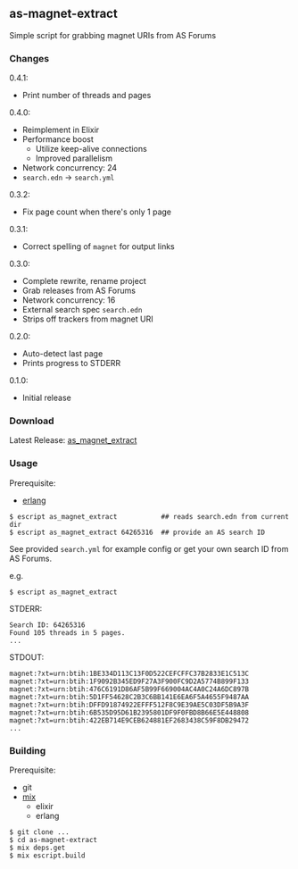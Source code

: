 ## as-magnet-extract

Simple script for grabbing magnet URIs from AS Forums

### Changes

0.4.1:
- Print number of threads and pages

0.4.0:
- Reimplement in Elixir
- Performance boost
  - Utilize keep-alive connections
  - Improved parallelism
- Network concurrency: 24
- `search.edn` -> `search.yml`

0.3.2:
- Fix page count when there's only 1 page

0.3.1:
- Correct spelling of `magnet` for output links

0.3.0:
- Complete rewrite, rename project
- Grab releases from AS Forums
- Network concurrency: 16
- External search spec `search.edn`
- Strips off trackers from magnet URI

0.2.0:
- Auto-detect last page
- Prints progress to STDERR

0.1.0:
- Initial release

### Download

Latest Release: [as_magnet_extract][]

### Usage

Prerequisite:

- [erlang][]

```
$ escript as_magnet_extract           ## reads search.edn from current dir
$ escript as_magnet_extract 64265316  ## provide an AS search ID
```

See provided `search.yml` for example config or get your own search ID from AS Forums.

e.g.
```
$ escript as_magnet_extract
```

STDERR:
```
Search ID: 64265316
Found 105 threads in 5 pages.
...
```

STDOUT:
```
magnet:?xt=urn:btih:1BE334D113C13F0D522CEFCFFC37B2833E1C513C
magnet:?xt=urn:btih:1F9092B345ED9F27A3F900FC9D2A5774B899F133
magnet:?xt=urn:btih:476C6191D86AF5B99F669004AC4A0C24A6DC897B
magnet:?xt=urn:btih:5D1FF54628C2B3C6BB141E6EA6F5A4655F9487AA
magnet:?xt=urn:btih:DFFD91874922EFFF512F8C9E39AE5C03DF5B9A3F
magnet:?xt=urn:btih:6B535D95D61B2395801DF9F0FBD8B66E5E448808
magnet:?xt=urn:btih:422EB714E9CEB624881EF2683438C59F8DB29472
...
```

### Building

Prerequisite:

- git
- [mix][]
  - elixir
  - erlang

```
$ git clone ...
$ cd as-magnet-extract
$ mix deps.get
$ mix escript.build
```

[as_magnet_extract]: https://github.com/akiroz/as-magnet-extract/releases/download/0.4.0/as_magnet_extract
[erlang]: http://www.erlang.org/ 
[mix]: https://elixir-lang.org/getting-started/mix-otp/introduction-to-mix.html

